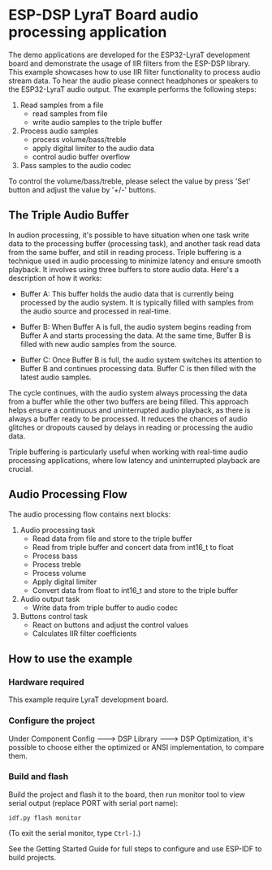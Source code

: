 # ESP-DSP LyraT Board audio processing application

The demo applications are developed for the ESP32-LyraT development board and demonstrate the usage of IIR filters from the ESP-DSP library.
This example showcases how to use IIR filter functionality to process audio stream data.
To hear the audio please connect headphones or speakers to the ESP32-LyraT audio output.
The example performs the following steps:

1. Read samples from a file
    * read samples from file
    * write audio samples to the triple buffer
2. Process audio samples
    * process volume/bass/treble
    * apply digital limiter to the audio data
    * control audio buffer overflow
3. Pass samples to the audio codec 

To control the volume/bass/treble, please select the value by press 'Set' button and adjust the value by '+/-' buttons.

## The Triple Audio Buffer

In audion processing, it's possible to have situation when one task write data to the processing buffer (processing task), and another task read data from the same buffer, and still in reading process.
Triple buffering is a technique used in audio processing to minimize latency and ensure smooth playback. It involves using three buffers to store audio data. Here's a description of how it works:

* Buffer A: This buffer holds the audio data that is currently being processed by the audio system. It is typically filled with samples from the audio source and processed in real-time.

* Buffer B: When Buffer A is full, the audio system begins reading from Buffer A and starts processing the data. At the same time, Buffer B is filled with new audio samples from the source.

* Buffer C: Once Buffer B is full, the audio system switches its attention to Buffer B and continues processing data. Buffer C is then filled with the latest audio samples.

The cycle continues, with the audio system always processing the data from a buffer while the other two buffers are being filled. This approach helps ensure a continuous and uninterrupted audio playback, as there is always a buffer ready to be processed. It reduces the chances of audio glitches or dropouts caused by delays in reading or processing the audio data.

Triple buffering is particularly useful when working with real-time audio processing applications, where low latency and uninterrupted playback are crucial.

## Audio Processing Flow

The audio processing flow contains next blocks:
1. Audio processing task
    * Read data from file and store to the triple buffer
    * Read from triple buffer and concert data from int16_t to float
    * Process bass
    * Process treble
    * Process volume
    * Apply digital limiter
    * Convert data from float to int16_t and store to the triple buffer
2. Audio output task
    * Write data from triple buffer to audio codec
3. Buttons control task
    * React on buttons and adjust the control values
    * Calculates IIR filter coefficients

## How to use the example

### Hardware required

This example require LyraT development board.

### Configure the project

Under Component Config ---> DSP Library ---> DSP Optimization, it's possible to choose either the optimized or ANSI implementation, to compare them.

### Build and flash

Build the project and flash it to the board, then run monitor tool to view serial output (replace PORT with serial port name):

```
idf.py flash monitor
```

(To exit the serial monitor, type ``Ctrl-]``.)

See the Getting Started Guide for full steps to configure and use ESP-IDF to build projects.
